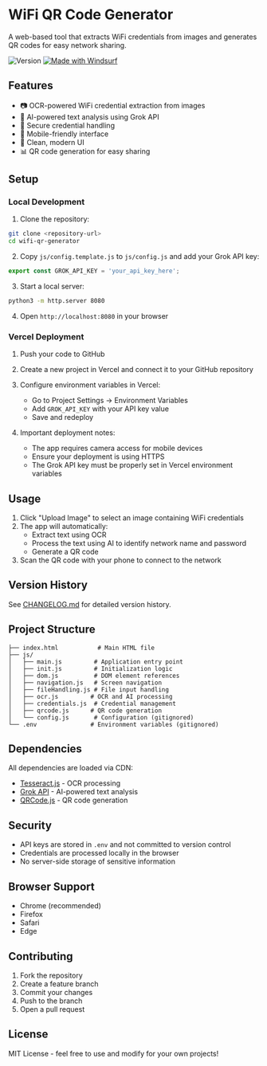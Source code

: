 # WiFi QR Code Generator

A web-based tool that extracts WiFi credentials from images and generates QR codes for easy network sharing.

![Version](https://img.shields.io/badge/version-1.4.1-blue.svg)
[![Made with Windsurf](https://img.shields.io/badge/Made%20with-windsurf.ai-4e54c8.svg)](https://windsurf.ai)

## Features

- 📷 OCR-powered WiFi credential extraction from images
- 🤖 AI-powered text analysis using Grok API
- 🔐 Secure credential handling
- 📱 Mobile-friendly interface
- 🎨 Clean, modern UI
- 📊 QR code generation for easy sharing

## Setup

### Local Development

1. Clone the repository:
```bash
git clone <repository-url>
cd wifi-qr-generator
```

2. Copy `js/config.template.js` to `js/config.js` and add your Grok API key:
```javascript
export const GROK_API_KEY = 'your_api_key_here';
```

3. Start a local server:
```bash
python3 -m http.server 8080
```

4. Open `http://localhost:8080` in your browser

### Vercel Deployment

1. Push your code to GitHub

2. Create a new project in Vercel and connect it to your GitHub repository

3. Configure environment variables in Vercel:
   - Go to Project Settings → Environment Variables
   - Add `GROK_API_KEY` with your API key value
   - Save and redeploy

4. Important deployment notes:
   - The app requires camera access for mobile devices
   - Ensure your deployment is using HTTPS
   - The Grok API key must be properly set in Vercel environment variables

## Usage

1. Click "Upload Image" to select an image containing WiFi credentials
2. The app will automatically:
   - Extract text using OCR
   - Process the text using AI to identify network name and password
   - Generate a QR code
3. Scan the QR code with your phone to connect to the network

## Version History

See [CHANGELOG.md](CHANGELOG.md) for detailed version history.

## Project Structure

```
├── index.html           # Main HTML file
├── js/
│   ├── main.js         # Application entry point
│   ├── init.js         # Initialization logic
│   ├── dom.js          # DOM element references
│   ├── navigation.js   # Screen navigation
│   ├── fileHandling.js # File input handling
│   ├── ocr.js         # OCR and AI processing
│   ├── credentials.js  # Credential management
│   ├── qrcode.js      # QR code generation
│   └── config.js       # Configuration (gitignored)
└── .env               # Environment variables (gitignored)
```

## Dependencies

All dependencies are loaded via CDN:
- [Tesseract.js](https://cdn.jsdelivr.net/npm/tesseract.js) - OCR processing
- [Grok API](https://x.ai) - AI-powered text analysis
- [QRCode.js](https://cdn.jsdelivr.net/npm/qrcode) - QR code generation

## Security

- API keys are stored in `.env` and not committed to version control
- Credentials are processed locally in the browser
- No server-side storage of sensitive information

## Browser Support

- Chrome (recommended)
- Firefox
- Safari
- Edge

## Contributing

1. Fork the repository
2. Create a feature branch
3. Commit your changes
4. Push to the branch
5. Open a pull request

## License

MIT License - feel free to use and modify for your own projects!
